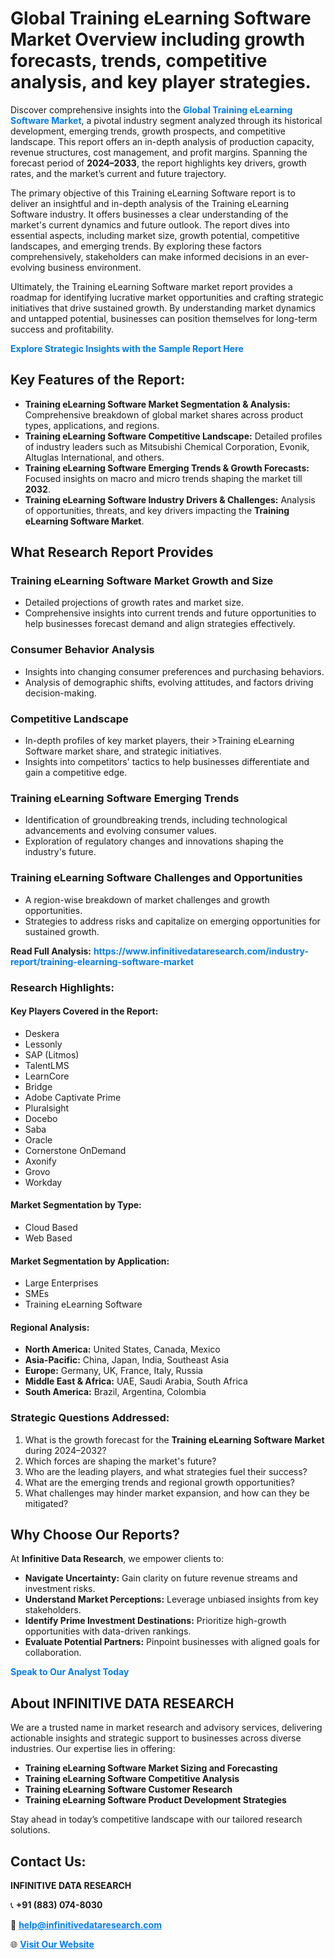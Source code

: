<h1>Global Training eLearning Software Market Overview including growth forecasts, trends, competitive analysis, and key player strategies.</h1>
<p>
Discover comprehensive insights into the 
<a href="https://www.infinitivedataresearch.com/industry-report/training-elearning-software-market" rel="dofollow" style="color: #007BFF; text-decoration: none;"><strong>Global Training eLearning Software Market</strong></a>, a pivotal industry segment analyzed through its historical development, emerging trends, growth prospects, and competitive landscape. This report offers an in-depth analysis of production capacity, revenue structures, cost management, and profit margins. Spanning the forecast period of <strong>2024–2033</strong>, the report highlights key drivers, growth rates, and the market’s current and future trajectory.
</p>
<p>
The primary objective of this Training eLearning Software report is to deliver an insightful and in-depth analysis of the Training eLearning Software industry. It offers businesses a clear understanding of the market's current dynamics and future outlook. The report dives into essential aspects, including market size, growth potential, competitive landscapes, and emerging trends. By exploring these factors comprehensively, stakeholders can make informed decisions in an ever-evolving business environment.
</p>
<p>
Ultimately, the Training eLearning Software market report provides a roadmap for identifying lucrative market opportunities and crafting strategic initiatives that drive sustained growth. By understanding market dynamics and untapped potential, businesses can position themselves for long-term success and profitability.
</p>
<p>
<a href="https://www.infinitivedataresearch.com/request-sample/reportId=104133" style="color: #007BFF; text-decoration: none;"><strong>Explore Strategic Insights with the Sample Report Here</strong></a>
</p>

<h2>Key Features of the Report:</h2>
<ul>
<li><strong>Training eLearning Software Market Segmentation & Analysis:</strong> Comprehensive breakdown of global market shares across product types, applications, and regions.</li>
<li><strong>Training eLearning Software Competitive Landscape:</strong> Detailed profiles of industry leaders such as Mitsubishi Chemical Corporation, Evonik, Altuglas International, and others.</li>
<li><strong>Training eLearning Software Emerging Trends & Growth Forecasts:</strong> Focused insights on macro and micro trends shaping the market till <strong>2032</strong>.</li>
<li><strong>Training eLearning Software Industry Drivers & Challenges:</strong> Analysis of opportunities, threats, and key drivers impacting the <strong>Training eLearning Software Market</strong>.</li>
</ul>

<h2>What Research Report Provides</h2>
<h3>Training eLearning Software Market Growth and Size</h3>
<ul>
<li>Detailed projections of growth rates and market size.</li>
<li>Comprehensive insights into current trends and future opportunities to help businesses forecast demand and align strategies effectively.</li>
</ul>

<h3>Consumer Behavior Analysis</h3>
<ul>
<li>Insights into changing consumer preferences and purchasing behaviors.</li>
<li>Analysis of demographic shifts, evolving attitudes, and factors driving decision-making.</li>
</ul>

<h3>Competitive Landscape</h3>
<ul>
<li>In-depth profiles of key market players, their >Training eLearning Software market share, and strategic initiatives.</li>
<li>Insights into competitors' tactics to help businesses differentiate and gain a competitive edge.</li>
</ul>

<h3>Training eLearning Software Emerging Trends</h3>
<ul>
<li>Identification of groundbreaking trends, including technological advancements and evolving consumer values.</li>
<li>Exploration of regulatory changes and innovations shaping the industry's future.</li>
</ul>

<h3>Training eLearning Software Challenges and Opportunities</h3>
<ul>
<li>A region-wise breakdown of market challenges and growth opportunities.</li>
<li>Strategies to address risks and capitalize on emerging opportunities for sustained growth.</li>
</ul>
<p><strong>Read Full Analysis:</strong> <a href="https://www.infinitivedataresearch.com/industry-report/training-elearning-software-market" rel="dofollow" style="color: #007BFF; text-decoration: none;"><strong>https://www.infinitivedataresearch.com/industry-report/training-elearning-software-market</strong></a></p>
<h3>Research Highlights:</h3>
<h4>Key Players Covered in the Report:</h4>
<ul><li>Deskera</li><li>Lessonly</li><li>SAP (Litmos)</li><li>TalentLMS</li><li>LearnCore</li><li>Bridge</li><li>Adobe Captivate Prime</li><li>Pluralsight</li><li>Docebo</li><li>Saba</li><li>Oracle</li><li>Cornerstone OnDemand</li><li>Axonify</li><li>Grovo</li><li>Workday</li></ul>
<h4>Market Segmentation by Type:</h4>
<ul><li>Cloud Based</li><li>Web Based</li></ul>
<h4>Market Segmentation by Application:</h4>
<ul><li>Large Enterprises</li><li>SMEs</li><li>Training eLearning Software</li></ul>

<h4>Regional Analysis:</h4>
<ul>
<li><strong>North America:</strong> United States, Canada, Mexico</li>
<li><strong>Asia-Pacific:</strong> China, Japan, India, Southeast Asia</li>
<li><strong>Europe:</strong> Germany, UK, France, Italy, Russia</li>
<li><strong>Middle East & Africa:</strong> UAE, Saudi Arabia, South Africa</li>
<li><strong>South America:</strong> Brazil, Argentina, Colombia</li>
</ul>

<h3>Strategic Questions Addressed:</h3>
<ol>
<li>What is the growth forecast for the <strong>Training eLearning Software Market</strong> during 2024–2032?</li>
<li>Which forces are shaping the market's future?</li>
<li>Who are the leading players, and what strategies fuel their success?</li>
<li>What are the emerging trends and regional growth opportunities?</li>
<li>What challenges may hinder market expansion, and how can they be mitigated?</li>
</ol>

<h2>Why Choose Our Reports?</h2>
<p>At <strong>Infinitive Data Research</strong>, we empower clients to:</p>
<ul>
<li><strong>Navigate Uncertainty:</strong> Gain clarity on future revenue streams and investment risks.</li>
<li><strong>Understand Market Perceptions:</strong> Leverage unbiased insights from key stakeholders.</li>
<li><strong>Identify Prime Investment Destinations:</strong> Prioritize high-growth opportunities with data-driven rankings.</li>
<li><strong>Evaluate Potential Partners:</strong> Pinpoint businesses with aligned goals for collaboration.</li>
</ul>
<p><a href="https://www.infinitivedataresearch.com/industry-report/training-elearning-software-market" rel="dofollow" style="color: #007BFF; text-decoration: none;"><strong>Speak to Our Analyst Today</strong></a></p>

<h2>About INFINITIVE DATA RESEARCH</h2>
<p>We are a trusted name in market research and advisory services, delivering actionable insights and strategic support to businesses across diverse industries. Our expertise lies in offering:</p>
<ul>
<li><strong>Training eLearning Software Market Sizing and Forecasting</strong></li>
<li><strong>Training eLearning Software Competitive Analysis</strong></li>
<li><strong>Training eLearning Software Customer Research</strong></li>
<li><strong>Training eLearning Software Product Development Strategies</strong></li>
</ul>
<p>Stay ahead in today’s competitive landscape with our tailored research solutions.</p>

<h2>Contact Us:</h2>
<p><strong>INFINITIVE DATA RESEARCH</strong></p>
<p>📞 <strong>+91 (883) 074-8030</strong></p>
<p>📧 <strong><a href="mailto:help@infinitivedataresearch.com" style="color: #007BFF;">help@infinitivedataresearch.com</a></strong></p>
<p>🌐 <strong><a href="https://www.infinitivedataresearch.com" rel="dofollow" style="color: #007BFF;">Visit Our Website</a></strong></p>